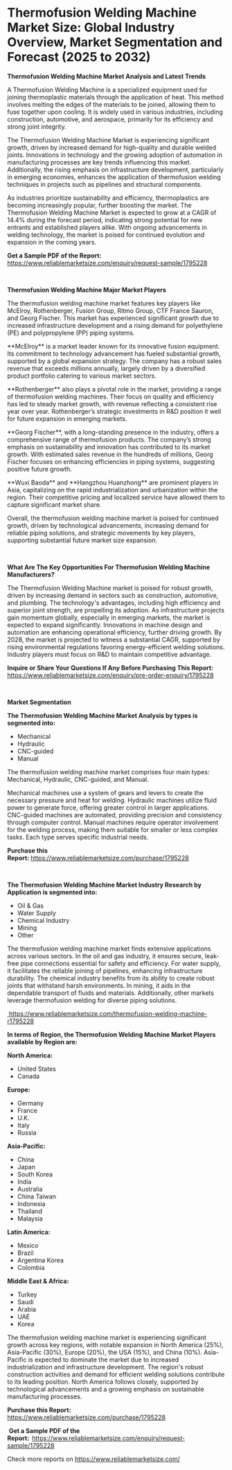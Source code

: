 <p><h1>Thermofusion Welding Machine Market Size: Global Industry Overview, Market Segmentation and Forecast (2025 to 2032)</h1></p><p><strong>Thermofusion Welding Machine Market Analysis and Latest Trends</strong></p>
<p><p>A Thermofusion Welding Machine is a specialized equipment used for joining thermoplastic materials through the application of heat. This method involves melting the edges of the materials to be joined, allowing them to fuse together upon cooling. It is widely used in various industries, including construction, automotive, and aerospace, primarily for its efficiency and strong joint integrity.</p><p>The Thermofusion Welding Machine Market is experiencing significant growth, driven by increased demand for high-quality and durable welded joints. Innovations in technology and the growing adoption of automation in manufacturing processes are key trends influencing this market. Additionally, the rising emphasis on infrastructure development, particularly in emerging economies, enhances the application of thermofusion welding techniques in projects such as pipelines and structural components.</p><p>As industries prioritize sustainability and efficiency, thermoplastics are becoming increasingly popular, further boosting the market. The Thermofusion Welding Machine Market is expected to grow at a CAGR of 14.4% during the forecast period, indicating strong potential for new entrants and established players alike. With ongoing advancements in welding technology, the market is poised for continued evolution and expansion in the coming years.</p></p>
<p><strong>Get a Sample PDF of the Report:&nbsp;</strong> <a href="https://www.reliablemarketsize.com/enquiry/request-sample/1795228?utm_campaign=1897&utm_medium=2&utm_source=Github&utm_content=ia&utm_term=19022025&utm_id=thermofusion-welding-machine">https://www.reliablemarketsize.com/enquiry/request-sample/1795228</a></p>
<p>&nbsp;</p>
<p><strong>Thermofusion Welding Machine Major Market Players</strong></p>
<p><p>The thermofusion welding machine market features key players like McElroy, Rothenberger, Fusion Group, Ritmo Group, CTF France Sauron, and Georg Fischer. This market has experienced significant growth due to increased infrastructure development and a rising demand for polyethylene (PE) and polypropylene (PP) piping systems.</p><p>**McElroy** is a market leader known for its innovative fusion equipment. Its commitment to technology advancement has fueled substantial growth, supported by a global expansion strategy. The company has a robust sales revenue that exceeds millions annually, largely driven by a diversified product portfolio catering to various market sectors.</p><p>**Rothenberger** also plays a pivotal role in the market, providing a range of thermofusion welding machines. Their focus on quality and efficiency has led to steady market growth, with revenue reflecting a consistent rise year over year. Rothenberger’s strategic investments in R&D position it well for future expansion in emerging markets.</p><p>**Georg Fischer**, with a long-standing presence in the industry, offers a comprehensive range of thermofusion products. The company’s strong emphasis on sustainability and innovation has contributed to its market growth. With estimated sales revenue in the hundreds of millions, Georg Fischer focuses on enhancing efficiencies in piping systems, suggesting positive future growth.</p><p>**Wuxi Baoda** and **Hangzhou Huanzhong** are prominent players in Asia, capitalizing on the rapid industrialization and urbanization within the region. Their competitive pricing and localized service have allowed them to capture significant market share.</p><p>Overall, the thermofusion welding machine market is poised for continued growth, driven by technological advancements, increasing demand for reliable piping solutions, and strategic movements by key players, supporting substantial future market size expansion.</p></p>
<p>&nbsp;</p>
<p><strong>What Are The Key Opportunities For Thermofusion Welding Machine Manufacturers?</strong></p>
<p><p>The Thermofusion Welding Machine market is poised for robust growth, driven by increasing demand in sectors such as construction, automotive, and plumbing. The technology's advantages, including high efficiency and superior joint strength, are propelling its adoption. As infrastructure projects gain momentum globally, especially in emerging markets, the market is expected to expand significantly. Innovations in machine design and automation are enhancing operational efficiency, further driving growth. By 2028, the market is projected to witness a substantial CAGR, supported by rising environmental regulations favoring energy-efficient welding solutions. Industry players must focus on R&D to maintain competitive advantage.</p></p>
<p><strong>Inquire or Share Your Questions If Any Before Purchasing This Report:</strong> <a href="https://www.reliablemarketsize.com/enquiry/pre-order-enquiry/1795228?utm_campaign=1897&utm_medium=2&utm_source=Github&utm_content=ia&utm_term=19022025&utm_id=thermofusion-welding-machine">https://www.reliablemarketsize.com/enquiry/pre-order-enquiry/1795228</a></p>
<p>&nbsp;</p>
<p><strong>Market Segmentation</strong></p>
<p><strong>The Thermofusion Welding Machine Market Analysis by types is segmented into:</strong></p>
<p><ul><li>Mechanical</li><li>Hydraulic</li><li>CNC-guided</li><li>Manual</li></ul></p>
<p><p>The thermofusion welding machine market comprises four main types: Mechanical, Hydraulic, CNC-guided, and Manual. </p><p>Mechanical machines use a system of gears and levers to create the necessary pressure and heat for welding. Hydraulic machines utilize fluid power to generate force, offering greater control in larger applications. CNC-guided machines are automated, providing precision and consistency through computer control. Manual machines require operator involvement for the welding process, making them suitable for smaller or less complex tasks. Each type serves specific industrial needs.</p></p>
<p><strong>Purchase this Report:&nbsp;</strong><a href="https://www.reliablemarketsize.com/purchase/1795228?utm_campaign=1897&utm_medium=2&utm_source=Github&utm_content=ia&utm_term=19022025&utm_id=thermofusion-welding-machine">https://www.reliablemarketsize.com/purchase/1795228</a></p>
<p>&nbsp;</p>
<p><strong>The Thermofusion Welding Machine Market Industry Research by Application is segmented into:</strong></p>
<p><ul><li>Oil & Gas</li><li>Water Supply</li><li>Chemical Industry</li><li>Mining</li><li>Other</li></ul></p>
<p><p>The thermofusion welding machine market finds extensive applications across various sectors. In the oil and gas industry, it ensures secure, leak-free pipe connections essential for safety and efficiency. For water supply, it facilitates the reliable joining of pipelines, enhancing infrastructure durability. The chemical industry benefits from its ability to create robust joints that withstand harsh environments. In mining, it aids in the dependable transport of fluids and materials. Additionally, other markets leverage thermofusion welding for diverse piping solutions.</p></p>
<p><a href="https://www.reliablemarketsize.com/thermofusion-welding-machine-r1795228?utm_campaign=1897&utm_medium=2&utm_source=Github&utm_content=ia&utm_term=19022025&utm_id=thermofusion-welding-machine">&nbsp;https://www.reliablemarketsize.com/thermofusion-welding-machine-r1795228</a></p>
<p><strong>In terms of Region, the Thermofusion Welding Machine Market Players available by Region are:</strong></p>
<p>
    <p> <strong> North America: </strong>
        <ul>
            <li>United States</li>
            <li>Canada</li>
        </ul>
        </p> 
    <p> <strong> Europe: </strong>
        <ul>
            <li>Germany</li>
            <li>France</li>
            <li>U.K.</li>
            <li>Italy</li>
            <li>Russia</li>
        </ul>
        </p> 
    <p> <strong> Asia-Pacific: </strong>
        <ul>
            <li>China</li>
            <li>Japan</li>
            <li>South Korea</li>
            <li>India</li>
            <li>Australia</li>
            <li>China Taiwan</li>
            <li>Indonesia</li>
            <li>Thailand</li>
            <li>Malaysia</li>
        </ul>
        </p> 
    <p> <strong> Latin America: </strong>
        <ul>
            <li>Mexico</li>
            <li>Brazil</li>
            <li>Argentina Korea</li>
            <li>Colombia</li>
        </ul>
        </p> 
    <p> <strong> Middle East & Africa: </strong>
        <ul>
            <li>Turkey</li>
            <li>Saudi</li>
            <li>Arabia</li>
            <li>UAE</li>
            <li>Korea</li>
        </ul>
    </p>
    </p>
<p><p>The thermofusion welding machine market is experiencing significant growth across key regions, with notable expansion in North America (25%), Asia-Pacific (30%), Europe (20%), the USA (15%), and China (10%). Asia-Pacific is expected to dominate the market due to increased industrialization and infrastructure development. The region's robust construction activities and demand for efficient welding solutions contribute to its leading position. North America follows closely, supported by technological advancements and a growing emphasis on sustainable manufacturing processes. </p></p>
<p><strong>Purchase this Report: </strong><a href="https://www.reliablemarketsize.com/purchase/1795228?utm_campaign=1897&utm_medium=2&utm_source=Github&utm_content=ia&utm_term=19022025&utm_id=thermofusion-welding-machine">https://www.reliablemarketsize.com/purchase/1795228</a></p>
<p>&nbsp;<strong>Get a Sample PDF of the Report:&nbsp;&nbsp;</strong><a href="https://www.reliablemarketsize.com/enquiry/request-sample/1795228?utm_campaign=1897&utm_medium=2&utm_source=Github&utm_content=ia&utm_term=19022025&utm_id=thermofusion-welding-machine">https://www.reliablemarketsize.com/enquiry/request-sample/1795228</a></p>
<p><strong></strong></p>
<p>Check more reports on <a href="https://www.reliablemarketsize.com/?utm_campaign=1897&utm_medium=2&utm_source=Github&utm_content=ia&utm_term=19022025&utm_id=thermofusion-welding-machine">https://www.reliablemarketsize.com/</a></p>